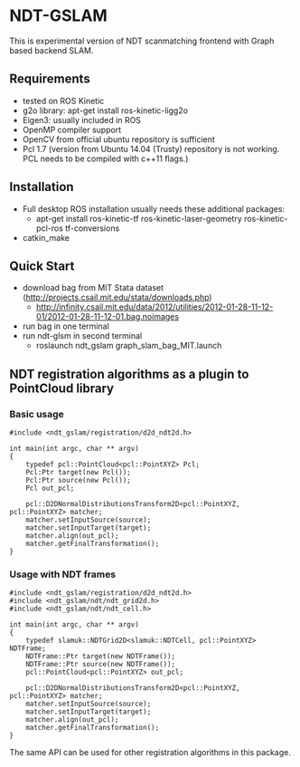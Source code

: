 # NDT-GSLAM
This is experimental version of NDT scanmatching frontend with Graph based backend SLAM.
## Requirements
- tested on ROS Kinetic
- g2o library:  apt-get install ros-kinetic-ligg2o
- Eigen3: usually included in ROS
- OpenMP compiler support
- OpenCV from official ubuntu repository is sufficient
- Pcl 1.7 (version from Ubuntu 14.04 (Trusty) repository is not working. PCL needs to be compiled with c++11 flags.)

## Installation
- Full desktop ROS installation usually needs these additional packages:
  - apt-get install ros-kinetic-tf ros-kinetic-laser-geometry ros-kinetic-pcl-ros tf-conversions
- catkin_make

## Quick Start
- download bag from MIT Stata dataset (http://projects.csail.mit.edu/stata/downloads.php) 
    - http://infinity.csail.mit.edu/data/2012/utilities/2012-01-28-11-12-01/2012-01-28-11-12-01.bag.noimages
- run bag in one terminal
- run ndt-glsm in second terminal
    - roslaunch ndt_gslam graph_slam_bag_MIT.launch
    
## NDT registration algorithms as a plugin to PointCloud library
### Basic usage
    #include <ndt_gslam/registration/d2d_ndt2d.h>

    int main(int argc, char ** argv)
    {
        typedef pcl::PointCloud<pcl::PointXYZ> Pcl;
        Pcl:Ptr target(new Pcl());
        Pcl:Ptr source(new Pcl());
        Pcl out_pcl;

        pcl::D2DNormalDistributionsTransform2D<pcl::PointXYZ, pcl::PointXYZ> matcher;
        matcher.setInputSource(source);
        matcher.setInputTarget(target);
        matcher.align(out_pcl);
        matcher.getFinalTransformation();
    }

### Usage with NDT frames
    #include <ndt_gslam/registration/d2d_ndt2d.h>
    #include <ndt_gslam/ndt/ndt_grid2d.h>
    #include <ndt_gslam/ndt/ndt_cell.h>

    int main(int argc, char ** argv)
    {
        typedef slamuk::NDTGrid2D<slamuk::NDTCell, pcl::PointXYZ> NDTFrame;
        NDTFrame::Ptr target(new NDTFrame());
        NDTFrame::Ptr source(new NDTFrame());
        pcl::PointCloud<pcl::PointXYZ> out_pcl;

        pcl::D2DNormalDistributionsTransform2D<pcl::PointXYZ, pcl::PointXYZ> matcher;
        matcher.setInputSource(source);
        matcher.setInputTarget(target);
        matcher.align(out_pcl);
        matcher.getFinalTransformation();
    }
The same API can be used for other registration algorithms in this package.
